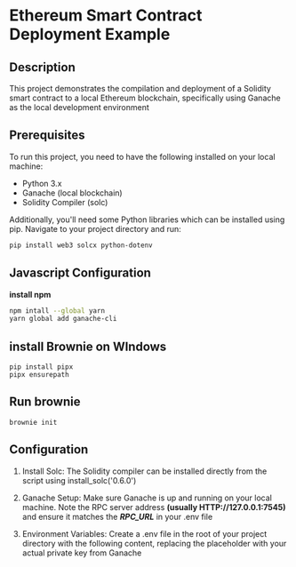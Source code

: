 # Ethereum Smart Contract Deployment Example

## Description
This project demonstrates the compilation and deployment of a Solidity smart contract to a local Ethereum blockchain, specifically using Ganache as the local development environment

## Prerequisites
To run this project, you need to have the following installed on your local machine:
- Python 3.x
- Ganache (local blockchain)
- Solidity Compiler (solc)

Additionally, you'll need some Python libraries which can be installed using pip. Navigate to your project directory and run:

```bash
pip install web3 solcx python-dotenv
```

## Javascript Configuration
**install npm**
```bash
npm intall --global yarn
yarn global add ganache-cli
```

## install Brownie on WIndows
```
pip install pipx
pipx ensurepath 
```

## Run brownie

```angular2html
brownie init 
```
## Configuration
1) Install Solc: The Solidity compiler can be installed directly from the script using install_solc('0.6.0')


2) Ganache Setup: Make sure Ganache is up and running on your local machine. Note the RPC server address **(usually HTTP://127.0.0.1:7545)** and ensure it matches the ***RPC_URL*** in your .env file


3) Environment Variables: Create a .env file in the root of your project directory with the following content, replacing the placeholder with your actual private key from Ganache